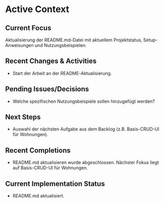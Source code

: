 # Active Context

## Current Focus
Aktualisierung der README.md-Datei mit aktuellem Projektstatus, Setup-Anweisungen und Nutzungsbeispielen.

## Recent Changes & Activities
- Start der Arbeit an der README-Aktualisierung.

## Pending Issues/Decisions
- Welche spezifischen Nutzungsbeispiele sollen hinzugefügt werden?

## Next Steps
- Auswahl der nächsten Aufgabe aus dem Backlog (z.B. Basis-CRUD-UI für Wohnungen).

## Recent Completions
- README.md aktualisieren wurde abgeschlossen. Nächster Fokus liegt auf Basis-CRUD-UI für Wohnungen.

## Current Implementation Status
- README.md aktualisiert. 
